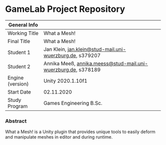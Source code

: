 
# GameLab Project Repository

|  General Info  | |
| ---|---|
| Working Title | What a Mesh! |
| Final Title | What a Mesh! |
| Student 1| Jan Klein, jan.klein@stud-mail.uni-wuerzburg.de, s379207 |
| Student 2| Annika Meeß, annika.meess@stud-mail.uni-wuerzburg.de, s378189 |
| Engine (version) | Unity 2020.1.10f1 |
| Start Date | 02.11.2020 |
| Study Program | Games Engineering B.Sc.|

### Abstract

What a Mesh! is a Unity plugin that provides unique tools to easily deform and manipulate meshes in editor and during runtime.
